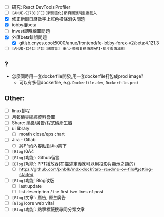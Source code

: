 * [ ] 研究: React DevTools Profiler
* [ ] `[ANUE-9278][FE][新聞優化]網頁回滾時重複載入`
* [x] 修正新聞日曆數字上紅色橫條消失問題
* [x] lobby推beta
* [ ] invest即時線圖問題
* [x] 外匯beta錯誤問題
	* [x] gitlab.cnyes.cool:5000/anue/frontend/fe-lobby-forex-v2/beta:4.121.3
* [ ] `[ANUE-9342][FE][總首頁] 優化-美股目標價差API-新增市值濾網`

## ?
* 怎麼同時用一套dockerfile開發,用一套dockerfile打包成prod image?
	* 可以有多個dockerfile, e.g. `Dockerfile.dev`, `Dockerfile.prod`

##  Other:
* [ ] linux排程
* [ ] 月報價與總經資料疊圖
* [ ] Share: 爬蟲/廣告/程式碼產生器
* [ ] ui library
	* [ ] month close/eps chart
* [ ] Jira - Gitlab
	* [ ] 將PR的內容貼到Jira票下
* [ ] `[Blog]`GA4
* [ ] `[Blog]`功能`: Github留言
* [ ] `[Blog]`功能`: PPT播放器(在描述定義就可以用投影片顯示之類的)
	* [ ] https://github.com/jxnblk/mdx-deck?tab=readme-ov-file#getting-started
* [ ] `[Blog]`功能` Blog改版
	* [ ] last update
	* [ ] list description / the first two lines of post
* [ ] `[Blog]`文章`: 廣告, 原生廣告
* [ ] `[Blog]`core web vital
* [ ] `[Blog]`功能`: 點擊標籤搜尋同分類文章
